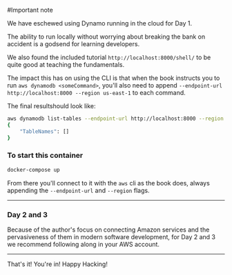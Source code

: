#Important note

We have eschewed using Dynamo running in the cloud for Day 1.

The ability to run locally without worrying about breaking the bank on accident is a godsend for learning developers.

We also found the included tutorial `http://localhost:8000/shell/` to be quite good at teaching the fundamentals.

The impact this has on using the CLI is that when the book instructs you to run `aws dynamodb <someCommand>`, you'll also need to append `--endpoint-url http://localhost:8000 --region us-east-1` to each command.

The final resultshould look like:
```bash 
aws dynamodb list-tables --endpoint-url http://localhost:8000 --region us-east-1
{
    "TableNames": []
}
```

### To start this container

```bash
docker-compose up
```

From there you'll connect to it with the `aws` cli as the book does, always appending the `--endpoint-url` and `--region` flags.

---

### Day 2 and 3

Because of the author's focus on connecting Amazon services and the pervasiveness of them in modern software development, for Day 2 and 3 we recommend following along in your AWS account. 

---

That's it! You're in! Happy Hacking!